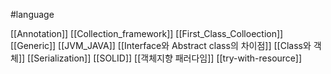 
#language 

[[Annotation]]
[[Collection_framework]]
[[First_Class_Colloection]]
[[Generic]]
[[JVM_JAVA]]
[[Interface와 Abstract class의 차이점]]
[[Class와 객체]]
[[Serialization]]
[[SOLID]]
[[객체지향 패러다임]]
[[try-with-resource]]
